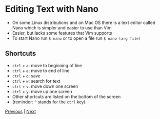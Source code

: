 # Editing Text with Nano

* On some Linux distributions and on Mac OS there is a text editor called Nano which is simpler and easier to use than Vim
* Easier, but lacks some features that Vim supports
* To start Nano run `$ nano` or to open a file run `$ nano [arg file]`

## Shortcuts

* `ctrl` + `a`: move to beginning of line
* `ctrl` + `e`: move to end of line
* `ctrl` + `o`: save
* `ctrl` + `w`: search for text
* `ctrl` + `v`: move down one screen
* `ctrl` + `y`: move up one screen
* Other shortcuts are listed on the bottom of the screen
* (reminder: `^` stands for the `ctrl` key)

[Previous](vim.md) | [Next](archives.md)
